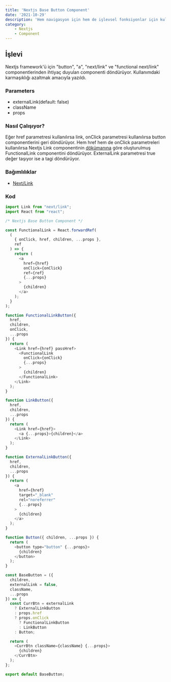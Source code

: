 ```yaml
---
title: 'Nextjs Base Button Component'
date: '2021-10-29'
description: 'Hem navigasyon için hem de işlevsel fonksiyonlar için kullanılabilen buton. Ek olarak işlevsel link özelliğini de destekliyor.'
category:
    - Nextjs
    - Component
---
```


## İşlevi

Nextjs framework'ü için "button", "a", "next/link" ve "functional next/link" componentlerinden ihtiyaç duyulan componenti döndürüyor. Kullanımdaki karmaşıklığı azaltmak amacıyla yazıldı.

### Parameters

- externalLink(default: false)
- className
- props


### Nasıl Çalışıyor?

Eğer href parametresi kullanılırsa link, onClick parametresi kullanılırsa button componentlerini geri döndürüyor. Hem href hem de onClick parametreleri kullanılırsa Nextjs Link componentinin [dökümanına](https://nextjs.org/docs/api-reference/next/link) göre oluşturulmuş FunctionalLink componentini döndürüyor. ExternalLink parametresi true değer taşıyor ise a tagi döndürüyor.

### Bağımlılıklar

- [Next/Link](https://nextjs.org/docs/api-reference/next/link)

### Kod

```javascript
import Link from "next/link";
import React from "react";

/* Nextjs Base Button Component */

const FunctionalLink = React.forwardRef(
  (
    { onClick, href, children, ...props },
    ref
  ) => {
    return (
      <a
        href={href}
        onClick={onClick}
        ref={ref}
        {...props}
      >
        {children}
      </a>
    );
  }
);

function FunctionalLinkButton({
  href,
  children,
  onClick,
  ...props
}) {
  return (
    <Link href={href} passHref>
      <FunctionalLink
        onClick={onClick}
        {...props}
      >
        {children}
      </FunctionalLink>
    </Link>
  );
}

function LinkButton({
  href,
  children,
  ...props
}) {
  return (
    <Link href={href}>
      <a {...props}>{children}</a>
    </Link>
  );
}

function ExternalLinkButton({
  href,
  children,
  ...props
}) {
  return (
    <a
      href={href}
      target="_blank"
      rel="noreferrer"
      {...props}
    >
      {children}
    </a>
  );
}

function Button({ children, ...props }) {
  return (
    <button type="button" {...props}>
      {children}
    </button>
  );
}

const BaseButton = ({
  children,
  externalLink = false,
  className,
  ...props
}) => {
  const CurrBtn = externalLink
    ? ExternalLinkButton
    : props.href
    ? props.onClick
      ? FunctionalLinkButton
      : LinkButton
    : Button;

  return (
    <CurrBtn className={className} {...props}>
      {children}
    </CurrBtn>
  );
};

export default BaseButton;
```